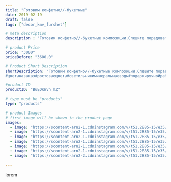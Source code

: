 ```yaml
---
title: "Готовим конфетно//-букетные"
date: 2019-02-19
draft: false
tags: ["decor_kmv_furshet"]

# meta description
description : "Готовим конфетно//-букетные композиции.Спешите порадовать ваших женщин с таким весенним,красивым праздником, когда природа просыпается, а в воздухе ощущается ле"

# product Price
price: "3000"
priceBefore: "3600.0"

# Product Short Description
shortDescription: "Готовим конфетно//-букетные композиции.Спешите порадовать ваших женщин с таким весенним,красивым праздником, когда природа просыпается, а в воздухе ощущается легкий аромат цветов.
#цветыназаказ#ростовыецветы#светильникиминеральныеводы#подаркиручнойработы#цветыгигантыминеральныеводы#"

#product ID
productID: "BuEOKWvn_mZ"

# type must be "products"
type: "products"

# product Images
# first image will be shown in the product page
images:
  - image: "https://scontent-arn2-1.cdninstagram.com/v/t51.2885-15/e35/52350475_249592325975536_3282107717008992123_n.jpg?se=7&tp=1&_nc_ht=scontent-arn2-1.cdninstagram.com&_nc_cat=104&_nc_ohc=CF-1ParZpRsAX-sacP6&oh=c159c1b2c6044639a0d82eb534222f43&oe=6069996A&ig_cache_key=MTk4Mjc2NjE3NDYyMzg4MDcxOA%3D%3D.2"
  - image: "https://scontent-arn2-1.cdninstagram.com/v/t51.2885-15/e35/51808004_1749889498445080_5768602649539882471_n.jpg?se=7&tp=1&_nc_ht=scontent-arn2-1.cdninstagram.com&_nc_cat=104&_nc_ohc=io2GLajfnusAX-hSLXU&oh=4f0d4a8fbeb7f590ffbd665815dd320e&oe=606CB86F&ig_cache_key=MTk4Mjc2NjE5NjU2MDAyNDMzNA%3D%3D.2"
  - image: "https://scontent-arn2-1.cdninstagram.com/v/t51.2885-15/e35/51583005_244072559863174_2791988379120619273_n.jpg?se=7&tp=1&_nc_ht=scontent-arn2-1.cdninstagram.com&_nc_cat=110&_nc_ohc=FQVhPDBMueUAX8j4Rvh&oh=2d338f66d8e0b1742683bd1e864400f3&oe=606BB8F9&ig_cache_key=MTk4Mjc2NjI1MDMzOTQ5MDE5OQ%3D%3D.2"
  - image: "https://scontent-arn2-1.cdninstagram.com/v/t51.2885-15/e35/51028613_821020204909989_6546247660480046364_n.jpg?se=7&tp=1&_nc_ht=scontent-arn2-1.cdninstagram.com&_nc_cat=109&_nc_ohc=E8S4SEzhaTUAX-wMs67&oh=f7b821a235364f575a1cacbe004ea57b&oe=606A7E9B&ig_cache_key=MTk4Mjc2NjI2NTg0MTY1OTc5Nw%3D%3D.2"
  - image: "https://scontent-arn2-1.cdninstagram.com/v/t51.2885-15/e35/51224316_1023971374480483_6345380993902840945_n.jpg?se=7&tp=1&_nc_ht=scontent-arn2-1.cdninstagram.com&_nc_cat=107&_nc_ohc=mlpqYBufeR8AX_ZqcLW&oh=ec9ae23a78e9be1e2c69c0d7a525c595&oe=606BEB25&ig_cache_key=MTk4Mjc2NjI3MDk3NTU1NjM0MA%3D%3D.2"
  - image: "https://scontent-arn2-1.cdninstagram.com/v/t51.2885-15/e35/51304899_523332368189538_8966170055452031609_n.jpg?se=7&tp=1&_nc_ht=scontent-arn2-1.cdninstagram.com&_nc_cat=106&_nc_ohc=EM_BAx0gEEMAX-cVvHc&oh=bf5bb63bd84b8f1ea5c43e1c893d23ca&oe=606A00BF&ig_cache_key=MTk4Mjc2NjI3MjQzNTE5MTQ4Mg%3D%3D.2"
  - image: "https://scontent-arn2-2.cdninstagram.com/v/t51.2885-15/e35/51238122_349406289121688_4354250523523973982_n.jpg?se=7&tp=1&_nc_ht=scontent-arn2-2.cdninstagram.com&_nc_cat=108&_nc_ohc=M7_XUUT5LVoAX8H37am&oh=584516e710907f7e243d19346d7eed2c&oe=606CB84C&ig_cache_key=MTk4Mjc2NjI3MzE1NjM2MDA1MA%3D%3D.2"

---
```

lorem

